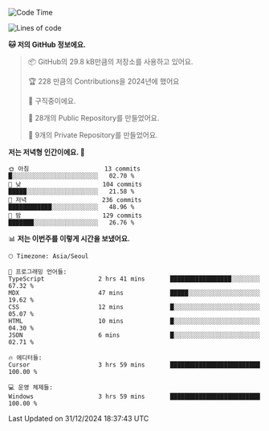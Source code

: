   <!--START_SECTION:waka-->
![Code Time](http://img.shields.io/badge/Code%20Time-964%20hrs%2035%20mins-blue)

![Lines of code](https://img.shields.io/badge/%EC%A0%80%EB%8A%94%20%EC%97%AC%ED%83%9C%EA%B9%8C%EC%A7%80%20-758.3%20thousand%20%EC%A4%84%EC%9D%98%20%EC%BD%94%EB%93%9C%EB%A5%BC%20%EC%9E%91%EC%84%B1%ED%96%88%EC%96%B4%EC%9A%94.-blue)

**🐱 저의 GitHub 정보에요.** 

> 📦 GitHub의 29.8 kB만큼의 저장소를 사용하고 있어요. 
 > 
> 🏆 228 만큼의 Contributions을 2024년에 했어요
 > 
> 💼 구직중이에요.
 > 
> 📜 28개의 Public Repository를 만들었어요. 
 > 
> 🔑 9개의 Private Repository를 만들었어요. 
 > 
**저는 저녁형 인간이에요. 🦉** 

```text
🌞 아침                     13 commits          █░░░░░░░░░░░░░░░░░░░░░░░░   02.70 % 
🌆 낮　                     104 commits         █████░░░░░░░░░░░░░░░░░░░░   21.58 % 
🌃 저녁                     236 commits         ████████████░░░░░░░░░░░░░   48.96 % 
🌙 밤　                     129 commits         ███████░░░░░░░░░░░░░░░░░░   26.76 % 
```


📊 **저는 이번주를 이렇게 시간을 보냈어요.** 

```text
🕑︎ Timezone: Asia/Seoul

💬 프로그래밍 언어들: 
TypeScript               2 hrs 41 mins       █████████████████░░░░░░░░   67.32 % 
MDX                      47 mins             █████░░░░░░░░░░░░░░░░░░░░   19.62 % 
CSS                      12 mins             █░░░░░░░░░░░░░░░░░░░░░░░░   05.07 % 
HTML                     10 mins             █░░░░░░░░░░░░░░░░░░░░░░░░   04.30 % 
JSON                     6 mins              █░░░░░░░░░░░░░░░░░░░░░░░░   02.71 % 

🔥 에디터들: 
Cursor                   3 hrs 59 mins       █████████████████████████   100.00 % 

💻 운영 체제들: 
Windows                  3 hrs 59 mins       █████████████████████████   100.00 % 
```


 Last Updated on 31/12/2024 18:37:43 UTC
<!--END_SECTION:waka-->
